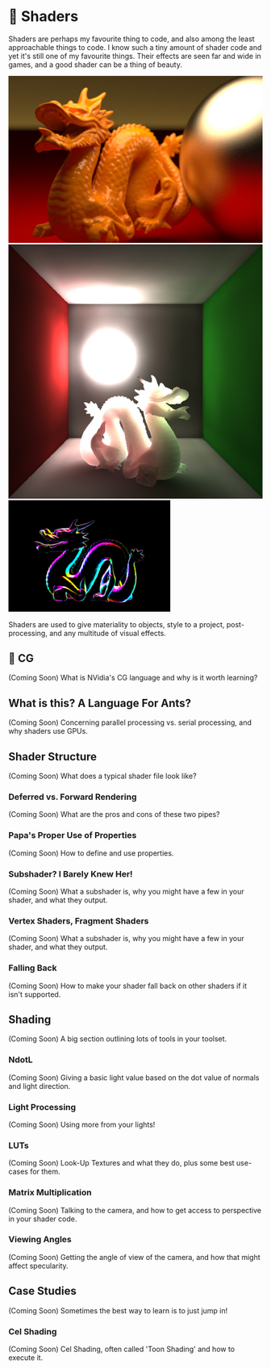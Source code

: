 # :dragon: Shaders

Shaders are perhaps my favourite thing to code, and also among the least approachable things to code. I know such a tiny amount of shader code and yet it's still one of my favourite things. Their effects are seen far and wide in games, and a good shader can be a thing of beauty.

![Stanford Dragon 1](imgs/stanforddragon1.png) ![Stanford Dragon 2](imgs/stanforddragon2.jpg) ![Stanford Dragon 3](imgs/stanforddragon3.PNG)

Shaders are used to give materiality to objects, style to a project, post-processing, and any multitude of visual effects.

## :ant: CG

(Coming Soon) What is NVidia's CG language and why is it worth learning?

## What is this? A Language For Ants?

(Coming Soon) Concerning parallel processing vs. serial processing, and why shaders use GPUs.

## Shader Structure

(Coming Soon) What does a typical shader file look like?

### Deferred vs. Forward Rendering

(Coming Soon) What are the pros and cons of these two pipes?

### Papa's Proper Use of Properties

(Coming Soon) How to define and use properties.

### Subshader? I Barely Knew Her!

(Coming Soon) What a subshader is, why you might have a few in your shader, and what they output.

### Vertex Shaders, Fragment Shaders

(Coming Soon) What a subshader is, why you might have a few in your shader, and what they output.

### Falling Back

(Coming Soon) How to make your shader fall back on other shaders if it isn't supported.

## Shading

(Coming Soon) A big section outlining lots of tools in your toolset.

### NdotL

(Coming Soon) Giving a basic light value based on the dot value of normals and light direction.

### Light Processing

(Coming Soon) Using more from your lights!

### LUTs

(Coming Soon) Look-Up Textures and what they do, plus some best use-cases for them.

### Matrix Multiplication

(Coming Soon) Talking to the camera, and how to get access to perspective in your shader code.

### Viewing Angles

(Coming Soon) Getting the angle of view of the camera, and how that might affect specularity.

## Case Studies

(Coming Soon) Sometimes the best way to learn is to just jump in!

### Cel Shading

(Coming Soon) Cel Shading, often called 'Toon Shading' and how to execute it.
